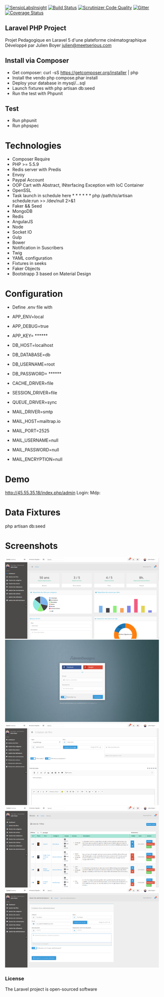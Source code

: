 
[![SensioLabsInsight](https://insight.sensiolabs.com/projects/13d25ea9-d21c-46f6-8181-427e421844ff/big.png)](https://insight.sensiolabs.com/projects/13d25ea9-d21c-46f6-8181-427e421844ff)
[![Build Status](https://travis-ci.org/Symfomany/laravelcinema.svg?branch=master)](https://travis-ci.org/Symfomany/laravelcinema)
[![Scrutinizer Code Quality](https://scrutinizer-ci.com/g/Symfomany/laravelcinema/badges/quality-score.png?b=master)](https://scrutinizer-ci.com/g/Symfomany/laravelcinema/?branch=master)
[![Gitter](https://badges.gitter.im/Symfomany/laravelcinema.svg)](https://gitter.im/Symfomany/laravelcinema?utm_source=badge&utm_medium=badge&utm_campaign=pr-badge)
[![Coverage Status](https://coveralls.io/repos/Symfomany/laracinema/badge.svg?branch=master&service=github)](https://coveralls.io/github/Symfomany/laracinema?branch=master)


## Laravel PHP Project

Projet Pedagogique en Laravel 5 d'une plateforme cinématographique
Développé par Julien Boyer  julien@meetserious.com


## Install via Composer

* Get composer: curl -sS https://getcomposer.org/installer | php
* Install the vendo php compose.phar install
* Deploy your database in mysql/...sql
* Launch fixtures with php artisan db:seed
* Run the test with Phpunit

## Test

* Run phpunit
* Run phpspec

Technologies
====

* Composer Require
* PHP >= 5.5.9
* Redis server with Predis
* Envoy
* Paypal Account
* OOP Cart with Abstract, INterfacing Exception with IoC Container
* OpenSSL
* Task launch in schedule here * * * * * * php /path/to/artisan schedule:run >> /dev/null 2>&1
* Faker && Seed
* MongoDB
* Redis
* AngularJS
* Node
* Socket IO
* Gulp
* Bower
* Notification in Suscribers
* Twig
* YAML configuration
* Fixtures in seeks
* Faker Objects
* Bootstrapp 3 based on Material Design


Configuration
====

* Define .env file with
+ APP_ENV=local
+ APP_DEBUG=true
+ APP_KEY= ******

+ DB_HOST=localhost
+ DB_DATABASE=db
+ DB_USERNAME=root
+ DB_PASSWORD= ******

+ CACHE_DRIVER=file
+ SESSION_DRIVER=file
+ QUEUE_DRIVER=sync

+ MAIL_DRIVER=smtp
+ MAIL_HOST=mailtrap.io
+ MAIL_PORT=2525
+ MAIL_USERNAME=null
+ MAIL_PASSWORD=null
+ MAIL_ENCRYPTION=null


Demo
====
http://45.55.35.18/index.php/admin
Login:
Mdp: 

Data Fixtures
====
php artisan db:seed

Screenshots
====

![GitHub Logo](/screens/1.png)
![GitHub Logo](/screens/2.png)
![GitHub Logo](/screens/3.png)
![GitHub Logo](/screens/4.png)
![GitHub Logo](/screens/5.png)


### License

The Laravel project is open-sourced software
